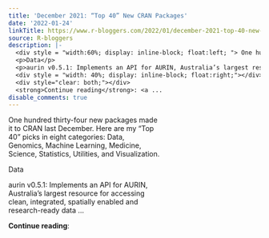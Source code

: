 ```yaml
---
title: 'December 2021: “Top 40” New CRAN Packages'
date: '2022-01-24'
linkTitle: https://www.r-bloggers.com/2022/01/december-2021-top-40-new-cran-packages/
source: R-bloggers
description: |-
  <div style = "width:60%; display: inline-block; float:left; "> One hundred thirty-four new packages made it to CRAN last December. Here are my “Top 40” picks in eight categories: Data, Genomics, Machine Learning, Medicine, Science, Statistics, Utilities, and Visualization.</p>
  <p>Data</p>
  <p>aurin v0.5.1: Implements an API for AURIN, Australia’s largest resource for accessing clean, integrated, spatially enabled and research-ready data ...</p></div>
  <div style = "width: 40%; display: inline-block; float:right;"></div>
  <div style="clear: both;"></div>
  <strong>Continue reading</strong>: <a ...
disable_comments: true
---
```

<div style = "width:60%; display: inline-block; float:left; "> One hundred thirty-four new packages made it to CRAN last December. Here are my “Top 40” picks in eight categories: Data, Genomics, Machine Learning, Medicine, Science, Statistics, Utilities, and Visualization.</p>
<p>Data</p>
<p>aurin v0.5.1: Implements an API for AURIN, Australia’s largest resource for accessing clean, integrated, spatially enabled and research-ready data ...</p></div>
<div style = "width: 40%; display: inline-block; float:right;"></div>
<div style="clear: both;"></div>
<strong>Continue reading</strong>: <a ...